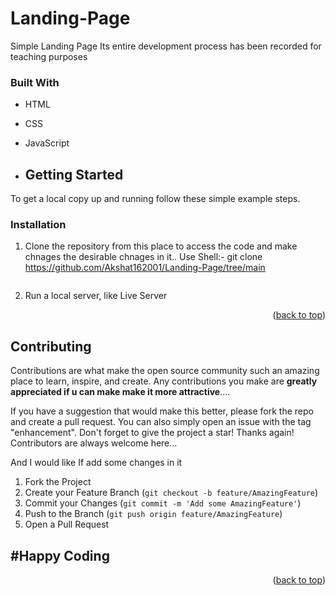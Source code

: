 # Landing-Page
Simple Landing Page
Its entire development process has been recorded for teaching purposes

### Built With

* HTML
* CSS
* JavaScript
  

* ## Getting Started

To get a local copy up and running follow these simple example steps.

### Installation

1. Clone the repository from this place to access the code and make chnages the desirable chnages in it..
   Use Shell:-
   git clone https://github.com/Akshat162001/Landing-Page/tree/main
   
   ```
2. Run a local server, like Live Server

<p align="right"> (<a href="#readme-top">back to top</a>)</p>

## Contributing

Contributions are what make the open source community such an amazing place to learn, inspire, and create. Any contributions you make are **greatly appreciated if u can make make it more attractive**....

If you have a suggestion that would make this better, please fork the repo and create a pull request. You can also simply open an issue with the tag "enhancement".
Don't forget to give the project a star! Thanks again! Contributors are always welcome here...

And I would like If add some changes in it


1. Fork the Project
2. Create your Feature Branch (`git checkout -b feature/AmazingFeature`)
3. Commit your Changes (`git commit -m 'Add some AmazingFeature'`)
4. Push to the Branch (`git push origin feature/AmazingFeature`)
5. Open a Pull Request

<h2>#Happy Coding</h2>
<p align="right">(<a href="#readme-top">back to top</a>)</p>


